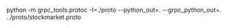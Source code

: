 python -m grpc_tools.protoc -I=./proto --python_out=. --grpc_python_out=. ../proto/stockmarket.proto
